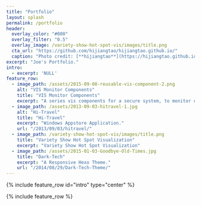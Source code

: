 ```yaml
---
title: "Portfolio"
layout: splash
permalink: /portfolio
header:
  overlay_color: "#000"
  overlay_filter: "0.5"
  overlay_image: /variety-show-hot-spot-vis/images/title.png
  cta_url: "https://github.com/hijiangtao/hijiangtao.github.io/"
  caption: "Photo credit: [**hijiangtao**](https://hijiangtao.github.io/)"
excerpt: "Joe's Portfolio."
intro: 
  - excerpt: 'NULL'
feature_row:
  - image_path: /assets/2015-09-08-reusable-vis-component-2.png
    alt: "VIS Monitor Components"
    title: "VIS Monitor Components"
    excerpt: "A series vis components for a secure system, to monitor different parts' states and confirm the system's health runnning."
  - image_path: /assets/2013-09-03-hitravel-1.jpg
    alt: "Hi-Travel"
    title: "Hi-Travel"
    excerpt: "Windows Appstore Application."
    url: "/2013/09/03/hitravel/"
  - image_path: /variety-show-hot-spot-vis/images/title.png
    title: "Variety Show Hot Spot Visualization"
    excerpt: "Variety Show Hot Spot Visualization"
  - image_path: /assets/2015-01-03-Goodbye-Old-Times.jpg
    title: "Dark-Tech"
    excerpt: "A Responsive Hexo Theme."
    url: "/2014/08/29/Dark-Tech-Theme/"
---
```


{% include feature_row id="intro" type="center" %}

{% include feature_row %}
